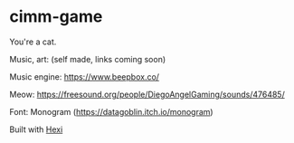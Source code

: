 # cimm-game

 You're a cat.

Music, art: (self made, links coming soon)

Music engine: https://www.beepbox.co/

Meow: https://freesound.org/people/DiegoAngelGaming/sounds/476485/

Font: Monogram (https://datagoblin.itch.io/monogram)

Built with [Hexi](https://github.com/kittykatattack/hexi) 



